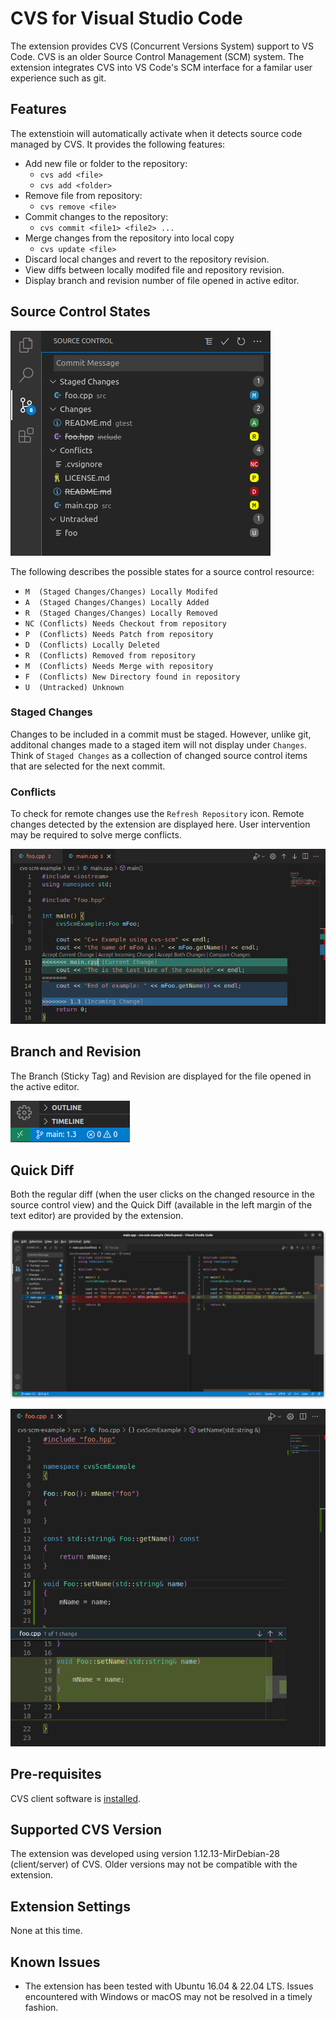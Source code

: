 # CVS for Visual Studio Code

The extension provides CVS (Concurrent Versions System) support to VS Code. CVS is an older Source Control Management (SCM) system. The extension integrates CVS into VS Code's SCM interface for a familar user experience such as git.

## Features

The extenstioin will automatically activate when it detects source code managed by CVS. It provides the following features:
- Add new file or folder to the repository:
  - `cvs add <file>`
  - `cvs add <folder>`
- Remove file from repository:
  - `cvs remove <file>`
- Commit changes to the repository:
  - `cvs commit <file1> <file2> ...`
- Merge changes from the repository into local copy
  - `cvs update <file>`
- Discard local changes and revert to the repository revision.
- View diffs between locally modifed file and repository revision.
- Display branch and revision number of file opened in active editor.
## Source Control States

![alt text](resources/images/resourceStates.png "CVS Resource States")

The following describes the possible states for a source control resource:

- `M  (Staged Changes/Changes) Locally Modifed`
- `A  (Staged Changes/Changes) Locally Added`
- `R  (Staged Changes/Changes) Locally Removed`
- `NC (Conflicts) Needs Checkout from repository`
- `P  (Conflicts) Needs Patch from repository`
- `D  (Conflicts) Locally Deleted`
- `R  (Conflicts) Removed from repository`
- `M  (Conflicts) Needs Merge with repository`
- `F  (Conflicts) New Directory found in repository`
- `U  (Untracked) Unknown`

### Staged Changes

Changes to be included in a commit must be staged. However, unlike git, additonal changes made to a staged item will not display under `Changes`. Think of `Staged Changes` as a collection of changed source control items that are selected for the next commit.
### Conflicts

 To check for remote changes use the `Refresh Repository` icon. Remote changes detected by the extension are displayed here. User intervention may be required to solve merge conflicts.

 ![alt text](resources/images/resolveConflict.png "Resolve Conflict")

## Branch and Revision

The Branch (Sticky Tag) and Revision are displayed for the file opened in the active editor.

![alt text](resources/images/stickyTagRev.png "CVS Sticky Tag and Revision")

## Quick Diff

Both the regular diff (when the user clicks on the changed resource in the source control view) and the Quick Diff (available in the left margin of the text editor) are provided by the extension. 

![alt text](resources/images/quickDiff.png "CVS Quick diff")

![alt text](resources/images/gutterDiff.png "CVS Gutter diff")

## Pre-requisites
CVS client software is [installed](https://www.nongnu.org/cvs/).

## Supported CVS Version

The extension was developed using version 1.12.13-MirDebian-28 (client/server) of CVS. Older versions may not be compatible with the extension.

## Extension Settings

None at this time.

## Known Issues

- The extension has been tested with Ubuntu 16.04 & 22.04 LTS. Issues encountered with Windows or macOS may not be resolved in a timely fashion.
